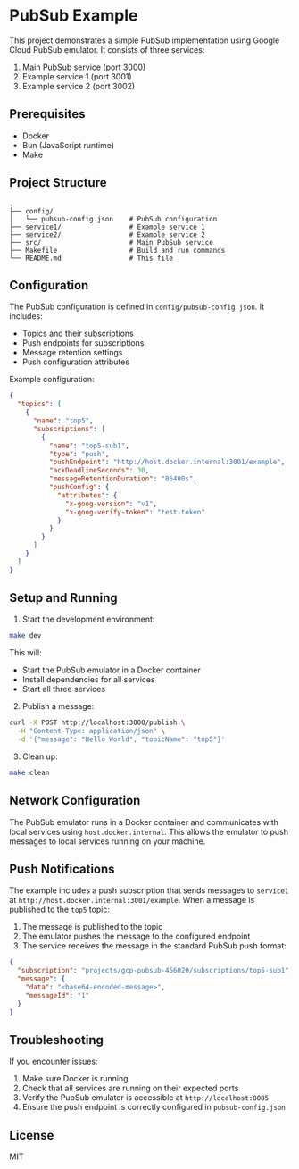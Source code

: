 # PubSub Example

This project demonstrates a simple PubSub implementation using Google Cloud PubSub emulator. It consists of three services:

1. Main PubSub service (port 3000)
2. Example service 1 (port 3001)
3. Example service 2 (port 3002)

## Prerequisites

- Docker
- Bun (JavaScript runtime)
- Make

## Project Structure

```
.
├── config/
│   └── pubsub-config.json    # PubSub configuration
├── service1/                 # Example service 1
├── service2/                 # Example service 2
├── src/                      # Main PubSub service
├── Makefile                  # Build and run commands
└── README.md                 # This file
```

## Configuration

The PubSub configuration is defined in `config/pubsub-config.json`. It includes:

- Topics and their subscriptions
- Push endpoints for subscriptions
- Message retention settings
- Push configuration attributes

Example configuration:
```json
{
  "topics": [
    {
      "name": "top5",
      "subscriptions": [
        {
          "name": "top5-sub1",
          "type": "push",
          "pushEndpoint": "http://host.docker.internal:3001/example",
          "ackDeadlineSeconds": 30,
          "messageRetentionDuration": "86400s",
          "pushConfig": {
            "attributes": {
              "x-goog-version": "v1",
              "x-goog-verify-token": "test-token"
            }
          }
        }
      ]
    }
  ]
}
```

## Setup and Running

1. Start the development environment:
```bash
make dev
```

This will:
- Start the PubSub emulator in a Docker container
- Install dependencies for all services
- Start all three services

2. Publish a message:
```bash
curl -X POST http://localhost:3000/publish \
  -H "Content-Type: application/json" \
  -d '{"message": "Hello World", "topicName": "top5"}'
```

3. Clean up:
```bash
make clean
```

## Network Configuration

The PubSub emulator runs in a Docker container and communicates with local services using `host.docker.internal`. This allows the emulator to push messages to local services running on your machine.

## Push Notifications

The example includes a push subscription that sends messages to `service1` at `http://host.docker.internal:3001/example`. When a message is published to the `top5` topic:

1. The message is published to the topic
2. The emulator pushes the message to the configured endpoint
3. The service receives the message in the standard PubSub push format:
```json
{
  "subscription": "projects/gcp-pubsub-456020/subscriptions/top5-sub1",
  "message": {
    "data": "<base64-encoded-message>",
    "messageId": "1"
  }
}
```

## Troubleshooting

If you encounter issues:

1. Make sure Docker is running
2. Check that all services are running on their expected ports
3. Verify the PubSub emulator is accessible at `http://localhost:8085`
4. Ensure the push endpoint is correctly configured in `pubsub-config.json`

## License

MIT 